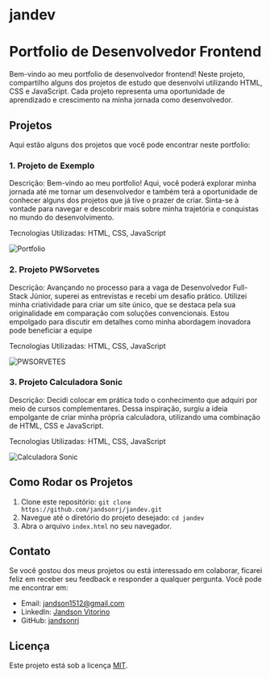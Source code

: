 # jandev

# Portfolio de Desenvolvedor Frontend

Bem-vindo ao meu portfolio de desenvolvedor frontend! Neste projeto, compartilho alguns dos projetos de estudo que desenvolvi utilizando HTML, CSS e JavaScript. Cada projeto representa uma oportunidade de aprendizado e crescimento na minha jornada como desenvolvedor.

## Projetos

Aqui estão alguns dos projetos que você pode encontrar neste portfolio:

### 1. Projeto de Exemplo

Descrição: Bem-vindo ao meu portfolio! Aqui, você poderá explorar minha jornada até me tornar um desenvolvedor e também terá a oportunidade de conhecer alguns dos projetos que já tive o prazer de criar. Sinta-se à vontade para navegar e descobrir mais sobre minha trajetória e conquistas no mundo do desenvolvimento.

Tecnologias Utilizadas: HTML, CSS, JavaScript

![Portfolio](https://jandsonrj.github.io/jandev/image/Portfolio.png)


### 2. Projeto PWSorvetes

Descrição: Avançando no processo para a vaga de Desenvolvedor Full-Stack Júnior, superei as entrevistas e recebi um desafio prático. Utilizei minha criatividade para criar um site único, que se destaca pela sua originalidade em comparação com soluções convencionais. Estou empolgado para discutir em detalhes como minha abordagem inovadora pode beneficiar a equipe

Tecnologias Utilizadas: HTML, CSS, JavaScript

![PWSORVETES](https://jandsonrj.github.io/jandev/image/pws.png)


### 3. Projeto Calculadora Sonic

Descrição: Decidi colocar em prática todo o conhecimento que adquiri por meio de cursos complementares. Dessa inspiração, surgiu a ideia empolgante de criar minha própria calculadora, utilizando uma combinação de HTML, CSS e JavaScript.

Tecnologias Utilizadas: HTML, CSS, JavaScript

![Calculadora Sonic](https://jandsonrj.github.io/jandev/image/img-1.jpg)


## Como Rodar os Projetos

1. Clone este repositório: `git clone https://github.com/jandsonrj/jandev.git`
2. Navegue até o diretório do projeto desejado: `cd jandev`
3. Abra o arquivo `index.html` no seu navegador.

## Contato

Se você gostou dos meus projetos ou está interessado em colaborar, ficarei feliz em receber seu feedback e responder a qualquer pergunta. Você pode me encontrar em:

- Email: jandson1512@gmail.com
- LinkedIn: [Jandson Vitorino](https://www.linkedin.com/in/jandsonrj/)
- GitHub: [jandsonrj](https://github.com/jandsonrj)

## Licença

Este projeto está sob a licença [MIT](https://github.com/jandsonrj/jandev/blob/main/LICENSE).
